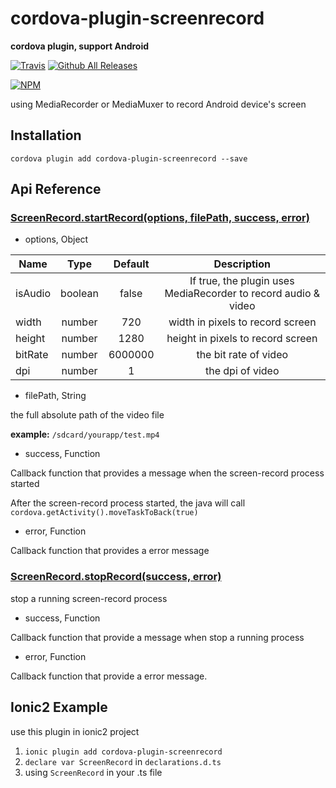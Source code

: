 # cordova-plugin-screenrecord

**cordova plugin, support Android**

[![Travis](https://img.shields.io/travis/rust-lang/rust.svg)](https://github.com/monkeyDledger/cordova-plugin-screenrecord)
[![Github All Releases](https://img.shields.io/github/downloads/monkeyDledger/cordova-plugin-screenrecord/total.svg)]([![Travis](https://img.shields.io/travis/rust-lang/rust.svg)](https://github.com/monkeyDledger/cordova-plugin-screenrecord))

[![NPM](https://nodei.co/npm/cordova-plugin-screenrecord.png?compact=true)](https://nodei.co/npm/cordova-plugin-screenrecord/)

using MediaRecorder or MediaMuxer to record Android device's screen

## Installation

`cordova plugin add cordova-plugin-screenrecord --save`

## Api Reference
### [ScreenRecord.startRecord(options, filePath, success, error)]()
* options, Object

| Name | Type | Default | Description |
| ---  | :---:  | :---:     | :---: |
| isAudio | boolean | false | If true, the plugin uses MediaRecorder to record audio & video |
| width  | number | 720 |width in pixels to record screen |
| height | number | 1280 |height in pixels to record screen |
| bitRate| number | 6000000 | the bit rate of video |
| dpi | number| 1 | the dpi of video  |

* filePath,  String

the full absolute path of the video file

**example:** `/sdcard/yourapp/test.mp4`

* success,  Function

Callback function that provides a message when the screen-record process started

After the screen-record process started, the java will call `cordova.getActivity().moveTaskToBack(true)`

* error,  Function

Callback function that provides a error message

### [ScreenRecord.stopRecord(success, error)]()
stop a running screen-record process 
* success,  Function

Callback function that provide a message when stop a running process

* error,  Function

Callback function that provide a error message.

## Ionic2 Example

use this plugin in ionic2 project

1. `ionic plugin add cordova-plugin-screenrecord`
2. `declare var ScreenRecord` in `declarations.d.ts`
3.  using `ScreenRecord` in your .ts file
